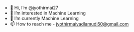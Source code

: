 - 👋 Hi, I’m @jyothirmai27
- 👀 I’m interested in Machine Learning
- 🌱 I’m currently Machine Learning
- 📫 How to reach me - jyothirmaivadlamudi50@gmail.com


<!---
jyothirmai27/jyothirmai27 is a ✨ special ✨ repository because its `README.md` (this file) appears on your GitHub profile.
You can click the Preview link to take a look at your changes.
--->
